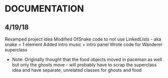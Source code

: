 # DOCUMENTATION
## 4/19/18
Revamped project idea
Modified OfSnake code to not use LinkedLists - aka snake = 1 element
Added intro music + intro panel
Wrote code for Wanderer superclass
- Note: Originally thought that the food objects moved in paceman as well but only the ghosts move - will probably have to scrap the superclass idea and have separate, unrelated classes for ghosts and food

